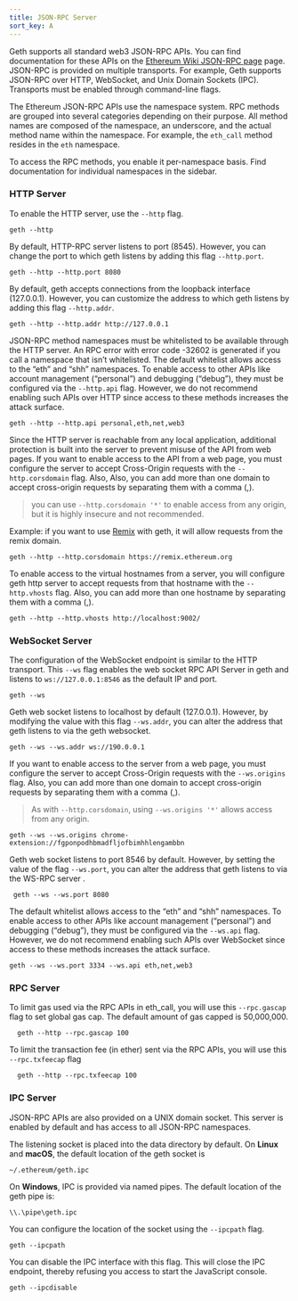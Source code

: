 ```yaml
---
title: JSON-RPC Server
sort_key: A
---
```



Geth supports all standard web3 JSON-RPC APIs. You can find documentation for these APIs on the [Ethereum Wiki JSON-RPC page][web3-rpc] page.
JSON-RPC is provided on multiple transports. For example, Geth supports JSON-RPC over HTTP, WebSocket, and Unix Domain Sockets (IPC). Transports must be enabled through command-line flags.

The Ethereum JSON-RPC APIs use the namespace system. RPC methods are grouped into several categories depending on their purpose.
All method names are composed of the namespace, an underscore, and the actual method name within the namespace. For example, 
the `eth_call` method resides in the `eth` namespace.

To access the RPC methods, you enable it per-namespace basis. Find documentation for individual namespaces in the sidebar.

### HTTP Server

To enable the HTTP server, use the `--http` flag.

    geth --http


By default, HTTP-RPC server listens to port (8545). However, 
you can change the port to which geth listens by adding
this flag `--http.port`.

    geth --http --http.port 8080 


By default, geth accepts connections from the loopback interface (127.0.0.1). 
However, you can customize the address to which geth listens 
by adding this flag `--http.addr`.
  
    geth --http --http.addr http://127.0.0.1


JSON-RPC method namespaces must be whitelisted to be available through the HTTP server. 
An RPC error with error code -32602 is generated if you call a namespace that isn’t whitelisted. 
The default whitelist allows access to the “eth” and “shh” namespaces.
To enable access to other APIs like account management (“personal”) and debugging (“debug”), 
they must be configured via the `--http.api` flag. However, 
we do not recommend enabling such APIs over HTTP since access to these methods increases the attack surface.

    geth --http --http.api personal,eth,net,web3


Since the HTTP server is reachable from any local application, additional 
protection is built into the server to prevent misuse of the API from web pages. 
If you want to enable access to the API from a web page, 
you must configure the server to accept Cross-Origin requests 
with the `--http.corsdomain` flag. Also, Also, you can add more than one domain
to accept cross-origin requests by separating them with a comma (,).

> you can use `--http.corsdomain '*'` to enable access from any origin, but it is highly insecure and not recommended.
 
 Example: if you want to use [Remix][remix] with geth, it will allow requests from the
remix domain.

    geth --http --http.corsdomain https://remix.ethereum.org


To enable access to the virtual hostnames from a server, 
you will configure geth http server to accept requests from 
that hostname with the `--http.vhosts` flag. Also, you can add 
more than one hostname by separating them with a comma (,).

    geth --http --http.vhosts http://localhost:9002/

### WebSocket Server

The configuration of the WebSocket endpoint is similar to the HTTP transport. 
This `--ws` flag enables the web socket RPC API Server in geth 
and listens to `ws://127.0.0.1:8546` as the default IP and port.

    geth --ws


Geth web socket listens to localhost by default (127.0.0.1).
However, by modifying the value with this flag `--ws.addr`, 
you can alter the address that geth listens to via the 
geth websocket. 

    geth --ws --ws.addr ws://190.0.0.1


If you want to enable access to the server from a web page, 
you must configure the server to accept Cross-Origin requests 
with the `--ws.origins` flag. Also, you can add more than 
one domain to accept cross-origin requests by separating them with a comma (,).

> As with `--http.corsdomain`, using `--ws.origins '*'` allows access from any origin.


    geth --ws --ws.origins chrome-extension://fgponpodhbmadfljofbimhhlengambbn
  

Geth web socket listens to port 8546 by default.
However, by setting the value of the flag `--ws.port`, 
you can alter the address that geth listens to via the WS-RPC server . 
    
     geth --ws --ws.port 8080
   

The default whitelist allows access to the “eth” and “shh” namespaces. 
To enable access to other APIs like account management (“personal”) 
and debugging (“debug”), they must be configured via the `--ws.api` flag.
However, we do not recommend enabling such APIs over WebSocket since 
access to these methods increases the attack surface.

    geth --ws --ws.port 3334 --ws.api eth,net,web3

### RPC Server

  
To limit gas used via the RPC APIs in eth_call, 
you will use this  `--rpc.gascap` flag to set global 
gas cap. The default amount of gas capped is 50,000,000.

      geth --http --rpc.gascap 100

  
To limit the transaction fee (in ether)
sent via the RPC APIs, you will use this `--rpc.txfeecap` flag  

      geth --http --rpc.txfeecap 100

### IPC Server

JSON-RPC APIs are also provided on a UNIX domain socket. This server is enabled
by default and has access to all JSON-RPC namespaces.

The listening socket is placed into the data directory by default. On **Linux** and **macOS**,
the default location of the geth socket is

    ~/.ethereum/geth.ipc

On **Windows**, IPC is provided via named pipes. The default location of the geth pipe is:

    \\.\pipe\geth.ipc
    

You can configure the location of the socket using the `--ipcpath` flag.

    geth --ipcpath

You can disable the IPC interface with this flag. This will close the IPC endpoint, thereby refusing you access to start the JavaScript console.

    geth --ipcdisable

[web3-rpc]: https://github.com/ethereum/execution-apis
[remix]: https://remix.ethereum.org
